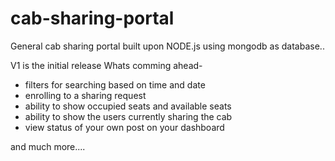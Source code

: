 # cab-sharing-portal
General cab sharing portal built upon NODE.js using mongodb as database..

V1 is the initial release
Whats comming ahead-
 - filters for searching based on time and date
 - enrolling to a sharing request
 - ability to show occupied seats and available seats
 - ability to show the users currently sharing the cab
 - view status of your own post on your dashboard
 
and much more....

